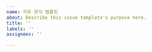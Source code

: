 ```yaml
---
name: 자유 양식 템플릿
about: Describe this issue template's purpose here.
title: ''
labels: ''
assignees: ''

---
```



